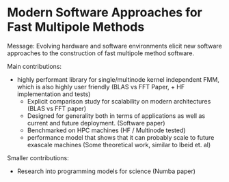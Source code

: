 # Modern Software Approaches for Fast Multipole Methods

Message: Evolving hardware and software environments elicit new software approaches to the construction of fast multipole method software.

Main contributions:
- highly performant library for single/multinode kernel independent FMM, which is also highly user friendly (BLAS vs FFT Paper, + HF implementation and tests)
    - Explicit comparison study for scalability on modern architectures (BLAS vs FFT paper)
    - Designed for generality both in terms of applications as well as current and future deployment. (Software paper)
    - Benchmarked on HPC machines (HF / Multinode tested)
    - performance model that shows that it can probably scale to future exascale machines (Some theoretical work, similar to Ibeid et. al)

Smaller contributions:
- Research into programming models for science (Numba paper)






